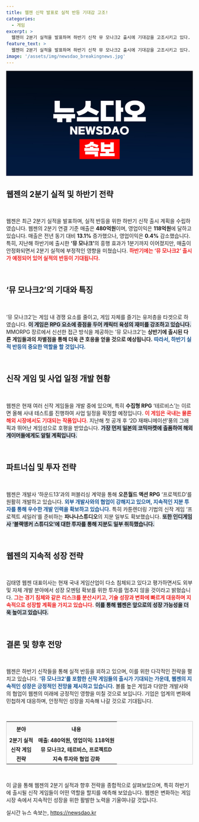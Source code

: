 ```yaml
---
title: 웹젠 신작 발표로 실적 반등 기대감 고조!
categories:
  - 게임
excerpt: >
  웹젠이 2분기 실적을 발표하며 하반기 신작 뮤 모나크2 출시에 기대감을 고조시키고 있다. 매출은 증가했지만 영업익은 감소, 새로운 MMORPG 전략으로 반등을 노리는 웹젠의 행보가 주목받고 있다.
feature_text: >
  웹젠이 2분기 실적을 발표하며 하반기 신작 뮤 모나크2 출시에 기대감을 고조시키고 있다. 매출은 증가했지만 영업익은 감소, 새로운 MMORPG 전략으로 반등을 노리는 웹젠의 행보가 주목받고 있다.
image: '/assets/img/newsdao_breakingnews.jpg'
---
```


<p><img src="/assets/img/newsdao_breakingnews.jpg" alt="cryptoinkorea 속보" /></p>

<h2 data-ke-size="size26">웹젠의 2분기 실적 및 하반기 전략</h2>

<p data-ke-size="size16">&nbsp;</p>

<p>웹젠은 최근 2분기 실적을 발표하며, 실적 반등을 위한 하반기 신작 출시 계획을 수립하였습니다. 웹젠의 2분기 연결 기준 매출은 <strong>480억원</strong>이며, 영업이익은 <strong>118억원</strong>에 달하고 있습니다. 매출은 전년 동기 대비 <strong>13.1%</strong> 증가했으나, 영업이익은 <strong>0.4%</strong> 감소했습니다. 특히, 지난해 하반기에 출시한 <strong>‘뮤 모나크’</strong>의 흥행 효과가 1분기까지 이어졌지만, 매출이 안정화되면서 2분기 실적에 부정적인 영향을 미쳤습니다. <b><span style="color: #ee2323;">하반기에는 ‘뮤 모나크2’ 출시가 예정되어 있어 실적의 반등이 기대됩니다.</span></b> </p>

<p data-ke-size="size16">&nbsp;</p>

<h2 data-ke-size="size26">‘뮤 모나크2’의 기대와 특징</h2>

<p data-ke-size="size16">&nbsp;</p>

<p>‘뮤 모나크2’는 게임 내 경쟁 요소를 줄이고, 게임 자체를 즐기는 유저층을 타겟으로 하였습니다. <b><span style="background-color: #21538527;">이 게임은 RPG 요소에 중점을 두어 캐릭터 육성의 재미를 강조하고 있습니다.</span></b> MMORPG 장르에서 신선한 접근 방식을 제공하는 ‘뮤 모나크2’는 <strong>상반기에 출시된 다른 게임들과의 차별점을 통해 더욱 큰 호응을 얻을 것으로 예상됩니다.</strong> <b><span style="color: #1a5490;">따라서, 하반기 실적 반등의 중요한 역할을 할 것입니다.</span></b></p>

<p data-ke-size="size16">&nbsp;</p>

<h2 data-ke-size="size26">신작 게임 및 사업 일정 개발 현황</h2>

<p data-ke-size="size16">&nbsp;</p>

<p>웹젠은 현재 여러 신작 게임들을 개발 중에 있으며, 특히 <strong>수집형 RPG</strong> ‘테르비스’는 이르면 올해 사내 테스트를 진행하여 사업 일정을 확정할 예정입니다. <b><span style="color: #ee2323;">이 게임은 국내는 물론 해외 시장에서도 기대되는 작품입니다.</span></b> 지난해 첫 공개 후 ‘2D 재패니메이션’풍의 그래픽과 뛰어난 게임성으로 호평을 받았습니다. <b><span style="background-color: #21538527;">가장 먼저 일본의 코믹마켓에 출품하여 해외 게이머들에게도 알릴 계획입니다.</span></b></p>

<p data-ke-size="size16">&nbsp;</p>

<h2 data-ke-size="size26">파트너십 및 투자 전략</h2>

<p data-ke-size="size16">&nbsp;</p>

<p>웹젠은 개발사 ‘하운드13’과의 퍼블리싱 계약을 통해 <strong>오픈월드 액션 RPG</strong> ‘프로젝트D’를 원활히 개발하고 있습니다. <b><span style="color: #1a5490;">외부 개발사와의 협업이 강해지고 있으며, 지속적인 지분 투자를 통해 우수한 개발 인력을 확보하고 있습니다.</span></b> 특히 카툰렌더링 기법의 신작 게임 ‘프로젝트 세일러’를 준비하는 <strong>파나나스튜디오</strong>의 지분 일부도 확보했습니다. <b><span style="background-color: #21538527;">또한 인디게임사 ‘블랙앵커 스튜디오’에 대한 투자를 통해 지분도 일부 취득했습니다.</span></b></p>

<p data-ke-size="size16">&nbsp;</p>

<h2 data-ke-size="size26">웹젠의 지속적 성장 전략</h2>

<p data-ke-size="size16">&nbsp;</p>

<p>김태영 웹젠 대표이사는 현재 국내 게임산업이 다소 침체되고 있다고 평가하면서도 외부 및 자체 개발 분야에서 성장 모멘텀 확보를 위한 투자를 멈추지 않을 것이라고 밝혔습니다. <b><span style="color: #ee2323;">그는 경기 침체와 같은 리스크를 분산시키고, 기술 성장과 변화에 빠르게 대응하며 지속적으로 성장할 계획을 가지고 있습니다.</span></b> <b><span style="background-color: #21538527;">이를 통해 웹젠은 앞으로의 성장 가능성을 더욱 높이고 있습니다.</span></b> </p>

<p data-ke-size="size16">&nbsp;</p>

<h2 data-ke-size="size26">결론 및 향후 전망</h2>

<p data-ke-size="size16">&nbsp;</p>

<p>웹젠은 하반기 신작들을 통해 실적 반등을 꾀하고 있으며, 이를 위한 다각적인 전략을 펼치고 있습니다. <b><span style="color: #1a5490;">‘뮤 모나크2’를 포함한 신작 게임들의 출시가 기대되는 가운데, 웹젠의 지속적인 성장은 긍정적인 전망을 제시하고 있습니다.</span></b> 볼륨 높은 게임과 다양한 개발사와의 협업이 웹젠의 미래에 긍정적인 영향을 미칠 것으로 보입니다. 기업은 업계의 변화에 민첩하게 대응하며, 안정적인 성장을 지속해 나갈 것으로 기대됩니다.</p>

<p data-ke-size="size16">&nbsp;</p>

<table style="width: 100%; border: 1px solid #cccccc; border-collapse: collapse;">
    <tr style="background-color: #f9f9f9;">
        <th style="text-align: center; height: 30px;">분야</th>
        <th style="text-align: center; height: 30px;">내용</th>
    </tr>
    <tr>
        <td style="text-align: center; height: 17px;"><b>2분기 실적</b></td>
        <td style="text-align: center; height: 17px;"><b>매출: 480억원, 영업이익: 118억원</b></td>
    </tr>
    <tr>
        <td style="text-align: center; height: 17px;"><b>신작 게임</b></td>
        <td style="text-align: center; height: 17px;"><b>뮤 모나크2, 테르비스, 프로젝트D</b></td>
    </tr>
    <tr>
        <td style="text-align: center; height: 17px;"><b>전략</b></td>
        <td style="text-align: center; height: 17px;"><b>지속 투자와 협업 강화</b></td>
    </tr>
</table>

<p data-ke-size="size16">&nbsp;</p>

<p>이 글을 통해 웹젠의 2분기 실적과 향후 전략을 종합적으로 살펴보았으며, 특히 하반기에 출시될 신작 게임들이 어떤 역할을 할지를 예측해 보았습니다. 웹젠은 변화하는 게임 시장 속에서 지속적인 성장을 위한 활발한 노력을 기울여나갈 것입니다.</p>
실시간 뉴스 속보는, <a href="https://newsdao.kr" rel="dofollow">https://newsdao.kr</a>


